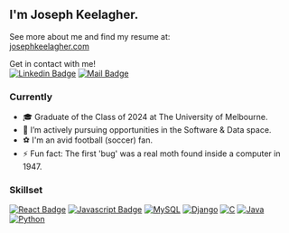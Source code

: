 ## I'm Joseph Keelagher.

See more about me and find my resume at: \
[josephkeelagher.com](https://josephkeelagher.com) 

Get in contact with me! \
[![Linkedin Badge](https://img.shields.io/badge/LinkedIn-0077B5?style=for-the-badge&logo=linkedin&logoColor=white)](https://www.linkedin.com/in/josephkeelagher/) [![Mail Badge](https://img.shields.io/badge/Gmail-D14836?style=for-the-badge&logo=gmail&logoColor=white)](mailto:KeelagherJ@gmail.com)

### Currently

- 🎓 Graduate of the Class of 2024 at The University of Melbourne.
- 🤔 I’m actively pursuing opportunities in the Software & Data space.
- ⚽ I'm an avid football (soccer) fan.
- ⚡ Fun fact: The first 'bug' was a real moth found inside a computer in 1947.

### Skillset

[![React Badge](https://img.shields.io/badge/-React-61DBFB?style=for-the-badge&labelColor=black&logo=react&logoColor=61DBFB)](#) [![Javascript Badge](https://img.shields.io/badge/-Javascript-F0DB4F?style=for-the-badge&labelColor=black&logo=javascript&logoColor=F0DB4F)](#)  [![MySQL](https://img.shields.io/badge/mysql-4479A1.svg?style=for-the-badge&logo=mysql&logoColor=white)](#) [![Django](https://img.shields.io/badge/django-%23092E20.svg?style=for-the-badge&logo=django&logoColor=white)](#) 
[![C](https://img.shields.io/badge/c-%2300599C.svg?style=for-the-badge&logo=c&logoColor=white)](#) [![Java](https://img.shields.io/badge/java-%23ED8B00.svg?style=for-the-badge&logo=openjdk&logoColor=white)](#) [![Python](https://img.shields.io/badge/python-3670A0?style=for-the-badge&logo=python&logoColor=ffdd54)](#)

